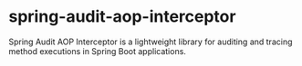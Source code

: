 # spring-audit-aop-interceptor
Spring Audit AOP Interceptor is a lightweight library for auditing and tracing method executions in Spring Boot applications.
